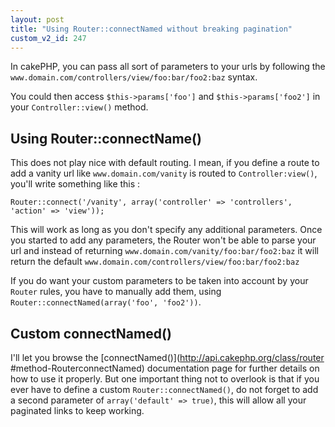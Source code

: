 ```yaml
---
layout: post
title: "Using Router::connectNamed without breaking pagination"
custom_v2_id: 247
---
```


In cakePHP, you can pass all sort of parameters to your urls by following the
`www.domain.com/controllers/view/foo:bar/foo2:baz` syntax.

You could then access `$this->params['foo']` and `$this->params['foo2']` in
your `Controller::view()` method.

## Using Router::connectName()

This does not play nice with default routing. I mean, if you define a route to
add a vanity url like `www.domain.com/vanity` is routed to
`Controller:view()`, you'll write something like this :

    
    Router::connect('/vanity', array('controller' => 'controllers', 'action' => 'view'));

This will work as long as you don't specify any additional parameters. Once
you started to add any parameters, the Router won't be able to parse your url
and instead of returning `www.domain.com/vanity/foo:bar/foo2:baz` it will
return the default `www.domain.com/controllers/view/foo:bar/foo2:baz`

If you do want your custom parameters to be taken into account by your
`Router` rules, you have to manually add them, using`
Router::connectNamed(array('foo', 'foo2'))`.

## Custom connectNamed()

I'll let you browse the [connectNamed()](http://api.cakephp.org/class/router
#method-RouterconnectNamed) documentation page for further details on how to
use it properly. But one important thing not to overlook is that if you ever
have to define a custom `Router::connectNamed()`, do not forget to add a
second parameter of `array('default' => true)`, this will allow all your
paginated links to keep working.

